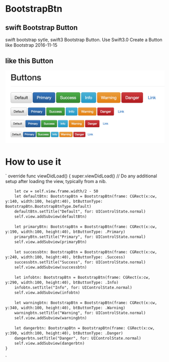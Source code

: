 # BootstrapBtn
## swift Bootstrap Button
swift bootstrap sytle, swift3 Bootstrap Button. Use Swift3.0 Create a Button like Bootstrap 2016-11-15
## like this Button

![image](https://github.com/zhangliangzhi/BootstrapBtn/raw/master/bootcss_button.png)

# How to use it 
`
    override func viewDidLoad() {
        super.viewDidLoad()
        // Do any additional setup after loading the view, typically from a nib.
        
        let cw = self.view.frame.width/2 - 50
        let defaultBtn: BootstrapBtn = BootstrapBtn(frame: CGRect(x:cw, y:140, width:100, height:40), btButtonType: BootstrapBtn.BootstrapBtnType.Default)
        defaultBtn.setTitle("Default", for: UIControlState.normal)
        self.view.addSubview(defaultBtn)
        
        let primaryBtn: BootstrapBtn = BootstrapBtn(frame: CGRect(x:cw, y:190, width:100, height:40), btButtonType: .Primary)
        primaryBtn.setTitle("Primary", for: UIControlState.normal)
        self.view.addSubview(primaryBtn)
        
        let successbtn: BootstrapBtn = BootstrapBtn(frame: CGRect(x:cw, y:240, width:100, height:40), btButtonType: .Success)
        successbtn.setTitle("Success", for: UIControlState.normal)
        self.view.addSubview(successbtn)
        
        let infobtn: BootstrapBtn = BootstrapBtn(frame: CGRect(x:cw, y:290, width:100, height:40), btButtonType: .Info)
        infobtn.setTitle("Info", for: UIControlState.normal)
        self.view.addSubview(infobtn)
        
        let warningbtn: BootstrapBtn = BootstrapBtn(frame: CGRect(x:cw, y:340, width:100, height:40), btButtonType: .Warning)
        warningbtn.setTitle("Warning", for: UIControlState.normal)
        self.view.addSubview(warningbtn)
        
        let dangerbtn: BootstrapBtn = BootstrapBtn(frame: CGRect(x:cw, y:390, width:100, height:40), btButtonType: .Danger)
        dangerbtn.setTitle("Danger", for: UIControlState.normal)
        self.view.addSubview(dangerbtn)
    }
`